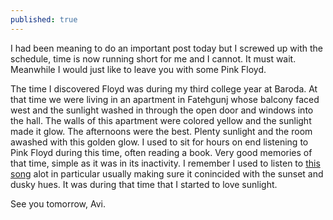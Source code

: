 ```yaml
---
published: true
---
```

I had been meaning to do an important post today but I screwed up with the schedule, time is now running short for me and I cannot. It must wait. Meanwhile I would just like to leave you with some Pink Floyd.

The time I discovered Floyd was during my third college year at Baroda. At that time we were living in an apartment in Fatehgunj whose balcony faced west and the sunlight washed in through the open door and windows into the hall. The walls of this apartment were colored yellow and the sunlight made it glow. The afternoons were the best. Plenty sunlight and the room awashed with this golden glow. I used to sit for hours on end listening to Pink Floyd during this time, often reading a book. Very good memories of that time, simple as it was in its inactivity. I remember I used to listen to [this song](https://www.youtube.com/watch?v=yusGUGTVAyw "YouTube link to Pink Floyd's Atom Heart Mother suite") alot in particular usually making sure it conincided with the sunset and dusky hues. It was during that time that I started to love sunlight.

See you tomorrow,
Avi.
